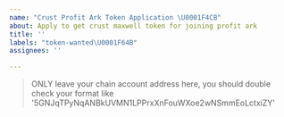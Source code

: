 ```yaml
---
name: "Crust Profit Ark Token Application \U0001F4CB"
about: Apply to get crust maxwell token for joining profit ark
title: ''
labels: "token-wanted\U0001F64B"
assignees: ''

---
```


> ONLY leave your chain account address here, you should double check your format like '5GNJqTPyNqANBkUVMN1LPPrxXnFouWXoe2wNSmmEoLctxiZY'
